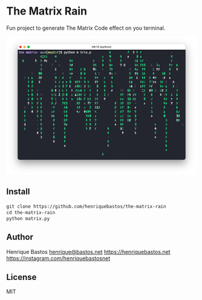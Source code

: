 # The Matrix Rain

Fun project to generate The Matrix Code effect on you terminal.

![Screenshot](https://github.com/henriquebastos/the-matrix-rain/blob/master/the-matrix-rain.png?raw=true)

## Install

```console
git clone https://github.com/henriquebastos/the-matrix-rain
cd the-matrix-rain
python matrix.py
```

## Author

Henrique Bastos
henrique@bastos.net
https://henriquebastos.net
https://instagram.com/henriquebastosnet

## License

MIT